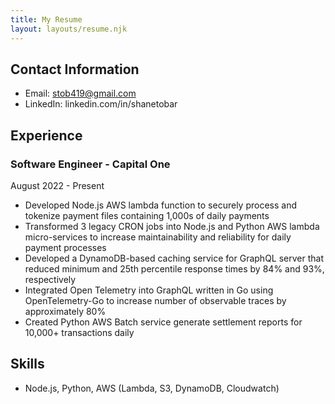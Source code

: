 ```yaml
---
title: My Resume
layout: layouts/resume.njk
---
```


## Contact Information

- Email: stob419@gmail.com
- LinkedIn: linkedin.com/in/shanetobar

## Experience

### Software Engineer - Capital One

August 2022 - Present

- Developed Node.js AWS lambda function to securely process and tokenize payment
  files containing 1,000s of daily payments
- Transformed 3 legacy CRON jobs into Node.js and Python AWS lambda
  micro-services to increase maintainability and reliability for daily payment
  processes
- Developed a DynamoDB-based caching service for GraphQL server that reduced
  minimum and 25th percentile response times by 84% and 93%, respectively
- Integrated Open Telemetry into GraphQL written in Go using OpenTelemetry-Go to
  increase number of observable traces by approximately 80%
- Created Python AWS Batch service generate settlement reports for 10,000+
  transactions daily

## Skills

- Node.js, Python, AWS (Lambda, S3, DynamoDB, Cloudwatch)
